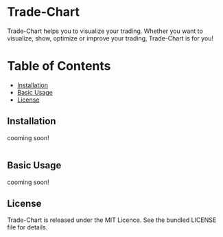# Trade-Chart

Trade-Chart helps you to visualize your trading. Whether you want to visualize, show, optimize or improve your trading, Trade-Chart is for you!

# Table of Contents

- [Installation](#installation)
- [Basic Usage](#basic-usage)
- [License](#license)


## Installation

cooming soon!

```sh

```

## Basic Usage

cooming soon!

## License

Trade-Chart is released under the MIT Licence. See the bundled LICENSE file for details.